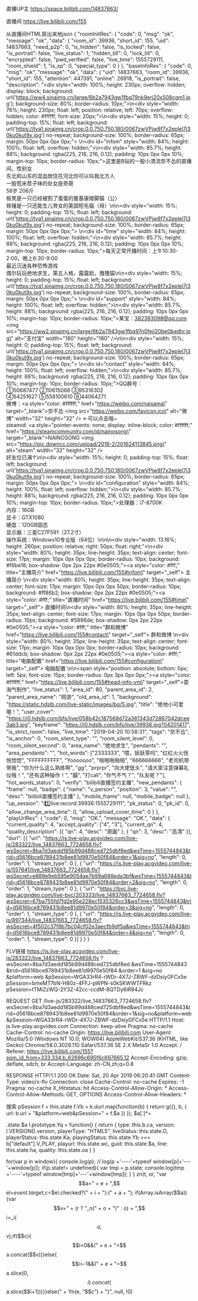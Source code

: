 

直播UP主
https://space.bilibili.com/14837663/

直播间
https://live.bilibili.com/155

从直播间HTML抠出来地json
{
	"roomInitRes": {
		"code": 0,
		"msg": "ok",
		"message": "ok",
		"data": {
			"room_id": 39936,
			"short_id": 155,
			"uid": 14837663,
			"need_p2p": 0,
			"is_hidden": false,
			"is_locked": false,
			"is_portrait": false,
			"live_status": 1,
			"hidden_till": 0,
			"lock_till": 0,
			"encrypted": false,
			"pwd_verified": false,
			"live_time": 1555729111,
			"room_shield": 1,
			"is_sp": 0,
			"special_type": 0
		}
	},
	"baseInfoRes": {
		"code": 0,
		"msg": "ok",
		"message": "ok",
		"data": {
			"uid": 14837663,
			"room_id": 39936,
			"short_id": 155,
			"attention": 447391,
			"online": 26918,
			"is_portrait": false,
			"description": "<div style=\"width: 100%; height: 230px; overflow: hidden; display: block; background: url('https://ww4.sinaimg.cn/large/6b2a7943gw1fbq79nk9erj20x508cgm1.jpg'); background-size: 80%; border-radius: 10px;\">\n<div style=\"width: 76%; height: 230px; float: left; position: relative; left: 70px; overflow: hidden; color: #ffffff; font-size: 20px;\">\n<div style=\"width: 15%; height: 0; padding-top: 15%; float: left; background: url('https://tva1.sinaimg.cn/crop.0.0.750.750.180/0067zwVPjw8f7x2eplel7j30ku0kut9x.jpg') no-repeat; background-size: 100%; border-radius: 65px; margin: 50px 0px 0px 0px;\">&nbsp;</div>\n<div id=\"infom\" style=\"width: 84%; height: 100%; float: left; overflow: hidden;\">\n<div style=\"width: 85.7%; height: 88%; background: rgba(225, 216, 216, 0.12); padding: 10px 0px 0px 10%; margin-top: 10px; border-radius: 10px;\">这里是B站的一股小清流奈不怂的直播间，性别女<br /> 东北和山东的混血居住在河北你可以叫我北方人<br /> 一股苞米茬子味的处女座奇葩<br /> 58岁 206斤<br /> 板凳是一只已经被割了蛋蛋的曼基康矮脚猫（公）<br /> 铁锤是一只还能生儿育女的美国短毛猫（母）</div>\n</div>\n<div style=\"width: 15%; height: 0; padding-top: 15%; float: left; background: url('https://tva1.sinaimg.cn/crop.0.0.750.750.180/0067zwVPjw8f7x2eplel7j30ku0kut9x.jpg') no-repeat; background-size: 100%; border-radius: 65px; margin: 50px 0px 0px 0px;\">&nbsp;</div>\n<div id=\"time\" style=\"width: 84%; height: 100%; float: left; overflow: hidden;\">\n<div style=\"width: 85.7%; height: 88%; background: rgba(225, 216, 216, 0.12); padding: 10px 0px 0px 10%; margin-top: 10px; border-radius: 10px;\">每天正常开播时间：上午10:30-2:00，晚上6:30-9:00<br /> 最近沉迷各种恐怖游戏<br /> 偶尔玩玩绝地求生，第五人格，露露脸，撸撸猫</div>\n</div>\n<div style=\"width: 15%; height: 0; padding-top: 15%; float: left; background: url('https://tva1.sinaimg.cn/crop.0.0.750.750.180/0067zwVPjw8f7x2eplel7j30ku0kut9x.jpg') no-repeat; background-size: 100%; border-radius: 65px; margin: 50px 0px 0px 0px;\">&nbsp;</div>\n<div id=\"support\" style=\"width: 84%; height: 100%; float: left; overflow: hidden;\">\n<div style=\"width: 85.7%; height: 88%; background: rgba(225, 216, 216, 0.12); padding: 10px 0px 0px 10%; margin-top: 10px; border-radius: 10px;\">某宝：382393098@qq.com <img src=\"https://ww2.sinaimg.cn/large/6b2a7943gw1fbq97n0fejj20be0bedhr.jpg\" alt=\"支付宝\" width=\"180\" height=\"180\" /></div>\n</div>\n<div style=\"width: 15%; height: 0; padding-top: 15%; float: left; background: url('https://tva1.sinaimg.cn/crop.0.0.750.750.180/0067zwVPjw8f7x2eplel7j30ku0kut9x.jpg') no-repeat; background-size: 100%; border-radius: 65px; margin: 50px 0px 0px 0px;\">&nbsp;</div>\n<div id=\"contact\" style=\"width: 84%; height: 100%; float: left; overflow: hidden;\">\n<div style=\"width: 85.7%; height: 88%; background: rgba(225, 216, 216, 0.12); padding: 10px 0px 0px 10%; margin-top: 10px; border-radius: 10px;\">QQ群号：<br /> ①50687477 ②10615068 ③95316302<br /> ④54251627 ⑤558100610 ⑥44064271<br /> 微博：<a style=\"color: #ffffff;\" href=\"https://weibo.com/naisama\" target=\"_blank\">奈不怂 <img src=\"https://weibo.com/favicon.ico\" alt=\"微博\" width=\"32\" height=\"32\" /></a> ←可以点击哦~<br /> steamid: <a style=\"pointer-events: none; display: inline-block; color: #ffffff;\" href=\"https://steamcommunity.com/id/nainosong\" target=\"_blank\">NAINOSONG <img src=\"https://pic.downcc.com/upload/2016-2/201624113845.png\" alt=\"steam\" width=\"32\" height=\"32\" /></a><br /> 好友位已满↑</div>\n</div>\n<div style=\"width: 15%; height: 0; padding-top: 15%; float: left; background: url('https://tva1.sinaimg.cn/crop.0.0.750.750.180/0067zwVPjw8f7x2eplel7j30ku0kut9x.jpg') no-repeat; background-size: 100%; border-radius: 65px; margin: 50px 0px 0px 0px;\">&nbsp;</div>\n<div id=\"configuration\" style=\"width: 84%; height: 100%; float: left; overflow: hidden;\">\n<div style=\"width: 85.7%; height: 88%; background: rgba(225, 216, 216, 0.12); padding: 10px 0px 0px 10%; margin-top: 10px; border-radius: 10px;\">处理器：i7-8700K<br /> 内存：16GB<br /> 显卡：GTX1080<br /> 硬盘：120GB固态<br /> 显示器：三星C27F591（27.2寸）<br /> 操作系统：Windows10专业版（64位）</div>\n</div>\n</div>\n<div style=\"width: 13.16%; height: 260px; position: relative; right: 50px; float: right;\">\n<div style=\"width: 80%; height: 35px; line-height: 35px; text-align: center; font-size: 17px; margin: 10px 0px 0px 0px; border-radius: 10px; background: #f6be18; box-shadow: 0px 2px 22px #0e0505;\"><a style=\"color: #fff;\" title=\"主播简介\" href=\"https://live.bilibili.com/155#infom\" target=\"_self\"> 主播简介 </a></div>\n<div style=\"width: 80%; height: 35px; line-height: 35px; text-align: center; font-size: 17px; margin: 10px 0px 0px 50px; border-radius: 10px; background: #ff86b2; box-shadow: 0px 2px 22px #0e0505;\"><a style=\"color: #fff;\" title=\"直播时间\" href=\"https://live.bilibili.com/155#time\" target=\"_self\"> 直播时间</a></div>\n<div style=\"width: 80%; height: 35px; line-height: 35px; text-align: center; font-size: 17px; margin: 10px 0px 0px 50px; border-radius: 10px; background: #5896de; box-shadow: 0px 2px 22px #0e0505;\"><a style=\"color: #fff;\" title=\"群和微博\" href=\"https://live.bilibili.com/155#contact\" target=\"_self\"> 群和微博 </a></div>\n<div style=\"width: 80%; height: 35px; line-height: 35px; text-align: center; font-size: 17px; margin: 10px 0px 0px 0px; border-radius: 10px; background: #61ddcb; box-shadow: 0px 2px 22px #0e0505;\"><a style=\"color: #fff;\" title=\"电脑配置\" href=\"https://live.bilibili.com/155#configuration\" target=\"_self\"> 电脑配置 </a></div>\n</div>\n<span style=\"position: absolute; bottom: 0px; left: 5px; font-size: 15px; border-radius: 0px 3px 0px 0px;\"><a style=\"color: #ffffff;\" href=\"https://live.bilibili.com/155#head-info-vm\" target=\"_self\">耍淘气制作</a></span></div>",
			"live_status": 1,
			"area_id": 80,
			"parent_area_id": 2,
			"parent_area_name": "网游",
			"old_area_id": 1,
			"background": "https://static.hdslb.com/live-static/images/bg/5.jpg",
			"title": "绝地小可爱喔！",
			"user_cover": "https://i0.hdslb.com/bfs/live/058b42c187568d72a361343d72887042dcee3ab3.jpg",
			"keyframe": "https://i0.hdslb.com/bfs/live/39936.jpg?04201417",
			"is_strict_room": false,
			"live_time": "2019-04-20 10:58:31",
			"tags": "奈不怂",
			"is_anchor": 0,
			"room_silent_type": "",
			"room_silent_level": 0,
			"room_silent_second": 0,
			"area_name": "绝地求生",
			"pendants": "",
			"area_pendants": "",
			"hot_words": ["2333333", "喂，妖妖零吗", "红红火火恍恍惚惚", "FFFFFFFFFF", "Yooooooo", "啪啪啪啪啪", "666666666", "老司机带带我", "你为什么这么熟练啊", "gg", "prprpr", "向大佬低头", "请大家注意弹幕礼仪哦！", "还有这种操作！", "囍", "打call", "你气不气？", "队友呢？"],
			"hot_words_status": 0,
			"verify": "bilibili直播签约主播",
			"new_pendants": {
				"frame": null,
				"badge": {
					"name": "v_person",
					"position": 3,
					"value": "",
					"desc": "bilibili直播签约主播"
				},
				"mobile_frame": null,
				"mobile_badge": null
			},
			"up_session": "l:one:live:record:39936:1555729111",
			"pk_status": 0,
			"pk_id": 0,
			"allow_change_area_time": 0,
			"allow_upload_cover_time": 0
		}
	},
	"playUrlRes": {
		"code": 0,
		"msg": "OK.",
		"message": "OK.",
		"data": {
			"current_quality": 4,
			"accept_quality": ["4", "3"],
			"current_qn": 4,
			"quality_description": [{
				"qn": 4,
				"desc": "原画"
			}, {
				"qn": 3,
				"desc": "高清"
			}],
			"durl": [{
				"url": "https://js.live-play.acgvideo.com/live-js/283322/live_14837663_7724658.flv?wsSecret=8ba7d3aedd185b99d488ced725dbf8ed&wsTime=1555744843&trid=d5616bce8789431b8ee81d9970e50f84&order=1&sig=no",
				"length": 0,
				"order": 1,
				"stream_type": 0
			}, {
				"url": "https://js.live-play.acgvideo.com/live-js/557641/live_14837663_7724658.flv?wsSecret=e889e9eb595e9054ae7b99a688eda3bf&wsTime=1555744843&trid=d5616bce8789431b8ee81d9970e50f84&order=2&sig=no",
				"length": 0,
				"order": 1,
				"stream_type": 0
			}, {
				"url": "https://bvc.live-play.acgvideo.com/live-bvc/203333/live_14837663_7724658.flv?wsSecret=67ba755fd7fd2e95e228ec1535326cc3&wsTime=1555744843&trid=d5616bce8789431b8ee81d9970e50f84&order=3&sig=no",
				"length": 0,
				"order": 1,
				"stream_type": 0
			}, {
				"url": "https://js.live-play.acgvideo.com/live-js/897344/live_14837663_7724658.flv?wsSecret=4f502c37f8b7bc04cf02e3aecfb9df5a&wsTime=1555744843&trid=d5616bce8789431b8ee81d9970e50f84&order=4&sig=no",
				"length": 0,
				"order": 1,
				"stream_type": 0
			}]
		}
	}
}

FLV链接
https://js.live-play.acgvideo.com/live-js/283322/live_14837663_7724658.flv
?wsSecret=8ba7d3aedd185b99d488ced725dbf8ed
&wsTime=1555744843
&trid=d5616bce8789431b8ee81d9970e50f84
&order=1
&sig=no
&platform=web
&pSession=WGA33rR4-rWDr-4X7J-ZBWF-dzDsiyGFCx5e
pSession=bmeMT7bN-H80z-4FFJ-pWPN-s0kSKWWTFRkz
pSession=tTMiZzWQ-2Y3Z-42cc-ccdM-8QTDy6iR94Jc

REQUEST
GET /live-js/283322/live_14837663_7724658.flv?wsSecret=8ba7d3aedd185b99d488ced725dbf8ed&wsTime=1555744843&trid=d5616bce8789431b8ee81d9970e50f84&order=1&sig=no&platform=web&pSession=WGA33rR4-rWDr-4X7J-ZBWF-dzDsiyGFCx5e HTTP/1.1
Host: js.live-play.acgvideo.com
Connection: keep-alive
Pragma: no-cache
Cache-Control: no-cache
Origin: https://live.bilibili.com
User-Agent: Mozilla/5.0 (Windows NT 10.0; WOW64) AppleWebKit/537.36 (KHTML, like Gecko) Chrome/58.0.3029.110 Safari/537.36 SE 2.X MetaSr 1.0
Accept: */*
Referer: https://live.bilibili.com/155?spm_id_from=333.334.b_62696c695f6c697665.12
Accept-Encoding: gzip, deflate, sdch, br
Accept-Language: zh-CN,zh;q=0.8


RESPONSE
HTTP/1.1 200 OK
Date: Sat, 20 Apr 2019 06:20:41 GMT
Content-Type: video/x-flv
Connection: close
Cache-Control: no-cache
Expires: -1
Pragma: no-cache
X_Hitstatus: hit
Access-Control-Allow-Origin: *
Access-Control-Allow-Methods: GET, OPTIONS
Access-Control-Allow-Headers: *


搜索 pSession
f = this.state
f.Vb = k.durl.map(function(b) {
    return g({}, b, {
        url: b.url + "&platform=web&pSession=" + f.$a
    })
});
\$a[ ]*=

.state.$a
l.prototype.Yq = function() {
    return {
        type: this.b.ca,
        version: l.VERSION().version,
        playerType: "HTML5",
        liveStatus: this.state.O,
        playerStatus: this.state.Ka,
        playingStatus: this.state.Yb === b["default"].V_PLAY,
        playurl: this.state.wc,
        guid: this.state.$a,
        line: this.state.ha,
        quality: this.state.oa
    }
}

for(var p in window){
console.log(p);
//.log(p +'----'+typeof window[p]+'---'+window[p]);
    if(p.state!= undefined){
        var tmp = p.state;
        console.log(tmp +'----'+typeof window[tmp]+'---'+window[tmp]);
    }
}
zn(t, or, "var $$a=" + e + ",$$el=$event.target,$$c=$$el.checked?(" + i + "):(" + a + ");
if(Array.isArray($$a)){var $$v=" + (r ? "_n(" + o + ")" : o) + ",$$i=_i($$a,$$v);if($$c){$$i<0&&(" + e + "=$$a.concat($$v))}else{$$i>-1&&(" + e + "=$$a.slice(0,$$i).concat($$a.slice($$i+1)))}}else{" + Yn(e, "$$c") + "}", null, !0)



